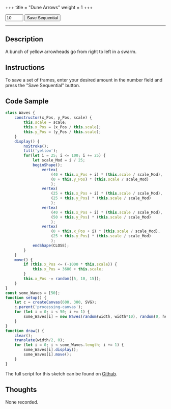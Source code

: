 +++
title = "Dune Arrows"
weight = 1
+++

<!-- Load the Styling -->
<link rel="stylesheet" href="/styles/style.css" />

<!-- Load the Library -->
<script type = "text/javascript" src = "../../scripts/libs/p5js/p5.min.js"></script>
<script type = "text/javascript" src = "../../scripts/libs/p5js/p5.svg.js"></script>

<!-- Load the Sketch -->
<script>

/*
 * Title:   Dune Arrows
 * Author:  hamzberg
 * Version: 0.1
 * Date:    15 April 2024
 *
 * Notes:
 *   -
 */

class Waves {

    constructor(x_Pos, y_Pos, scale) {

        this.scale = scale;
        this.x_Pos = (x_Pos / this.scale);
        this.y_Pos = (y_Pos / this.scale);

    }

    display() {

        noStroke();
        fill('yellow');

        for(let i = 25; i <= 100; i += 25) {

            let scale_Mod = i / 25;

            beginShape();
                vertex(
                    (40 + this.x_Pos + i) * (this.scale / scale_Mod),
                    (0 + this.y_Pos) * (this.scale / scale_Mod)
                    );
                vertex(
                    (25 + this.x_Pos + i) * (this.scale / scale_Mod),
                    (25 + this.y_Pos) * (this.scale / scale_Mod)
                    );
                vertex(
                    (40 + this.x_Pos + i) * (this.scale / scale_Mod),
                    (50 + this.y_Pos) * (this.scale / scale_Mod)
                    );
                vertex(
                    (0 + this.x_Pos + i) * (this.scale / scale_Mod),
                    (25 + this.y_Pos) * (this.scale / scale_Mod)
                    );
            endShape(CLOSE);

        }

    }

    move() {

        if (this.x_Pos <= (-1000 * this.scale)) {
            this.x_Pos = 3600 + this.scale;
        }

        this.x_Pos -= random([5, 10, 15]);

    }

}

const some_Waves = [50];

let save_Seq = false;
let frame_Count = 10;

/** Sketch Begin **/

function setup() {
    let c = createCanvas(600, 300, SVG);
    c.parent('processing-canvas');

    for (let i = 0; i < 50; i += 1) {
        some_Waves[i] = new Waves(random(width, width*10), random(0, height), 1);
    }

}

function draw() {

    /* Needed to refresh every new frame. */
    clear();

    /* Creative code here. */

    translate(width/2, 0);

    for (let i = 0; i < some_Waves.length; i += 1) {

        some_Waves[i].display();
        some_Waves[i].move();

    }

    ////////////////////////

    /* Manages sequential saving */
    if (save_Seq && (frame_Count > 0)) {

        save("temp_frame" + frame_Count + ".svg");
        frame_Count -= 1;

    } else if (frame_Count <= 0 ) {

        save_Seq = false;

    }

}

function exportSeq() {

    frame_Count = document.getElementById("frameCountField").value;
    save_Seq = true;

}

</script>

<!-- Insert the Sketch -->
<div id="processing-canvas"></div>

<div id="dom-gui">
    <input type="number" id="frameCountField" value="10" min="1" max="99">
    <button onclick="exportSeq()"> Save Sequential </button>
</div>

<hr>

## Description

A bunch of yellow arrowheads go from right to left in a swarm.

## Instructions

To save a set of frames, enter your desired amount in the number field and press the "Save Sequential" button.

## Code Sample

```javascript
class Waves {
    constructor(x_Pos, y_Pos, scale) {
        this.scale = scale;
        this.x_Pos = (x_Pos / this.scale);
        this.y_Pos = (y_Pos / this.scale);
    }
    display() {
        noStroke();
        fill('yellow');
        for(let i = 25; i <= 100; i += 25) {
            let scale_Mod = i / 25;
            beginShape();
                vertex(
                    (40 + this.x_Pos + i) * (this.scale / scale_Mod),
                    (0 + this.y_Pos) * (this.scale / scale_Mod)
                    );
                vertex(
                    (25 + this.x_Pos + i) * (this.scale / scale_Mod),
                    (25 + this.y_Pos) * (this.scale / scale_Mod)
                    );
                vertex(
                    (40 + this.x_Pos + i) * (this.scale / scale_Mod),
                    (50 + this.y_Pos) * (this.scale / scale_Mod)
                    );
                vertex(
                    (0 + this.x_Pos + i) * (this.scale / scale_Mod),
                    (25 + this.y_Pos) * (this.scale / scale_Mod)
                    );
            endShape(CLOSE);
        }
    }
    move() {
        if (this.x_Pos <= (-1000 * this.scale)) {
            this.x_Pos = 3600 + this.scale;
        }
        this.x_Pos -= random([5, 10, 15]);
    }
}
const some_Waves = [50];
function setup() {
    let c = createCanvas(600, 300, SVG);
    c.parent('processing-canvas');
    for (let i = 0; i < 50; i += 1) {
        some_Waves[i] = new Waves(random(width, width*10), random(0, height), 1);
    }
}
function draw() {
    clear();
    translate(width/2, 0);
    for (let i = 0; i < some_Waves.length; i += 1) {
        some_Waves[i].display();
        some_Waves[i].move();
    }
}
```

The full script for this sketch can be found on [Github](https://github.com/hamzberg/cc-site).

## Thoughts

None recorded.
